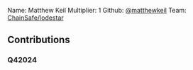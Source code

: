 Name: Matthew Keil
Multiplier: 1
Github: [@matthewkeil](https://github.com/matthewkeil)
Team: [ChainSafe/lodestar](https://github.com/ChainSafe/lodestar/pulls?q=author%3Amatthewkeil)

## Contributions
### Q42024
